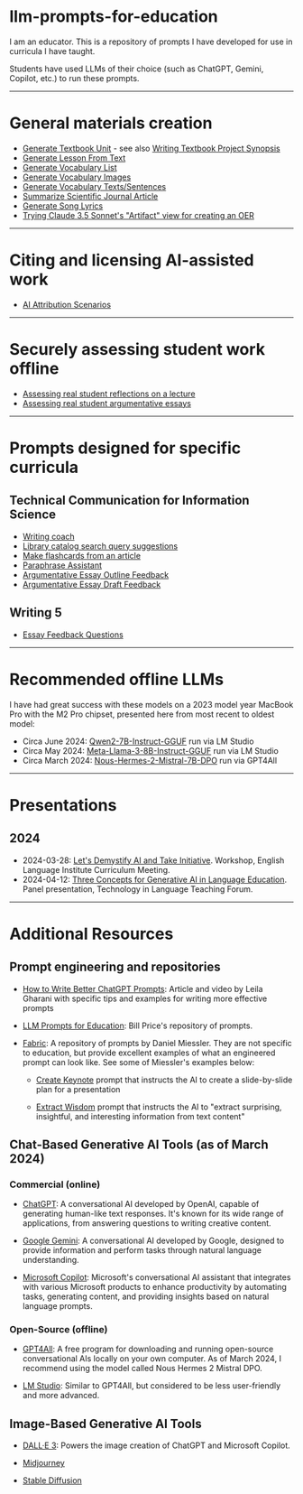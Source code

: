# llm-prompts-for-education

I am an educator. This is a repository of prompts I have developed for use in curricula I have taught.

Students have used LLMs of their choice (such as ChatGPT, Gemini, Copilot, etc.) to run these prompts.

---

# General materials creation

- [Generate Textbook Unit](prompts/Generate_Textbook_Unit.md) - see also [Writing Textbook Project Synopsis](prompts/Writing_Textbook_Project_Synopsis.md)
- [Generate Lesson From Text](prompts/Generate_Lesson_From_Text.md)
- [Generate Vocabulary List](prompts/Generate_Vocabulary_List.md)
- [Generate Vocabulary Images](prompts/Generate_Vocabulary_Images.md)
- [Generate Vocabulary Texts/Sentences](prompts/Generate_Vocabulary_Sentences.md)
- [Summarize Scientific Journal Article](prompts/NotebookLM_Summarize_Article.md)
- [Generate Song Lyrics](prompts/Generate_Song_Lyrics.md)
- [Trying Claude 3.5 Sonnet's "Artifact" view for creating an OER](prompts/Claude_3.5_Sonnet_Draft_OER_Using_Artifact.md)

---

# Citing and licensing AI-assisted work

- [AI Attribution Scenarios](prompts/AI_Attribution_Scenarios.md)

---

# Securely assessing student work offline
- [Assessing real student reflections on a lecture](prompts/Assess_Real_Student_Reflections_On_A_Lecture.md)
- [Assessing real student argumentative essays](prompts/Assess_Real_Student_Argumentative_Essays.md)

---

# Prompts designed for specific curricula

## Technical Communication for Information Science

- [Writing coach](prompts/INFSCI_2205_Writing_Coach.md)
- [Library catalog search query suggestions](prompts/INFSCI_2205_Search_Query_Suggestions.md)
- [Make flashcards from an article](prompts/INFSCI_2205_Make_Flashcards_From_Article.md)
- [Paraphrase Assistant](prompts/INFSCI_2205_Paraphrase_Assistant.md)
- [Argumentative Essay Outline Feedback](prompts/INFSCI_2205_Argumentative_Essay_Outline_Feedback.md)
- [Argumentative Essay Draft Feedback](prompts/INFSCI_2205_Argumentative_Essay_Feedback.md)

## Writing 5

- [Essay Feedback Questions](<prompts/Writing_5_Essay_Feedback_Questions.md>)

---

# Recommended offline LLMs

I have had great success with these models on a 2023 model year MacBook Pro with the M2 Pro chipset, presented here from most recent to oldest model:

- Circa June 2024: [Qwen2-7B-Instruct-GGUF](https://huggingface.co/MaziyarPanahi/Qwen2-7B-Instruct-GGUF) run via LM Studio
- Circa May 2024: [Meta-Llama-3-8B-Instruct-GGUF](https://huggingface.co/lmstudio-community/Meta-Llama-3-8B-Instruct-GGUF) run via LM Studio
- Circa March 2024: [Nous-Hermes-2-Mistral-7B-DPO](https://huggingface.co/NousResearch/Nous-Hermes-2-Mistral-7B-DPO) run via GPT4All

---

# Presentations

## 2024

- 2024-03-28: [Let's Demystify AI and Take Initiative](presentations/2024/Let’s_Demystify_AI_and_Take_Initiative.md). Workshop, English Language Institute Curriculum Meeting.
- 2024-04-12: [Three Concepts for Generative AI in Language Education](presentations/2024/Three_Concepts_for_Generative_AI_in_Language_Education.md). Panel presentation, Technology in Language Teaching Forum.

---

# Additional Resources

## Prompt engineering and repositories

- [How to Write Better ChatGPT Prompts](https://www.xelplus.com/chatgpt-prompts-for-best-results/): Article and video by Leila Gharani with specific tips and examples for writing more effective prompts

- [LLM Prompts for Education](README.md): Bill Price's repository of prompts.

- [Fabric](https://github.com/danielmiessler/fabric/tree/main/patterns): A repository of prompts by Daniel Miessler. They are not specific to education, but provide excellent examples of what an engineered prompt can look like. See some of Miessler's examples below:

    - [Create Keynote](https://github.com/danielmiessler/fabric/blob/main/patterns/create_keynote/system.md) prompt that instructs the AI to create a slide-by-slide plan for a presentation

    - [Extract Wisdom](https://github.com/danielmiessler/fabric/blob/main/patterns/extract_wisdom/system.md) prompt that instructs the AI to "extract surprising, insightful, and interesting information from text content"

## Chat-Based Generative AI Tools (as of March 2024)

### Commercial (online)

- [ChatGPT](https://chat.openai.com/): A conversational AI developed by OpenAI, capable of generating human-like text responses. It's known for its wide range of applications, from answering questions to writing creative content.

- [Google Gemini](https://gemini.google.com): A conversational AI developed by Google, designed to provide information and perform tasks through natural language understanding.

- [Microsoft Copilot](https://copilot.microsoft.com/): Microsoft's conversational AI assistant that integrates with various Microsoft products to enhance productivity by automating tasks, generating content, and providing insights based on natural language prompts.

### Open-Source (offline)

- [GPT4All](https://gpt4all.io/): A free program for downloading and running open-source conversational AIs locally on your own computer. As of March 2024, I recommend using the model called Nous Hermes 2 Mistral DPO.

- [LM Studio](https://lmstudio.ai/): Similar to GPT4All, but considered to be less user-friendly and more advanced.

## Image-Based Generative AI Tools

- [DALL·E 3](https://openai.com/dall-e-3/): Powers the image creation of ChatGPT and Microsoft Copilot.

- [Midjourney](https://www.midjourney.com/)

- [Stable Diffusion](https://stability.ai/stable-image)
